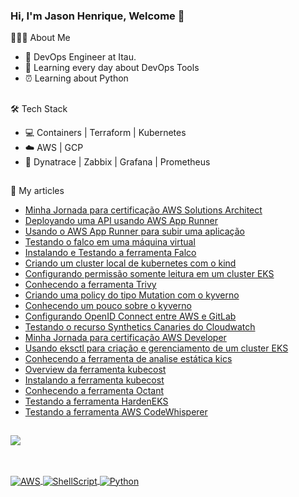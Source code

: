 ### Hi, I'm Jason Henrique, Welcome 👋 

👨🏻‍💻 About Me

- 💼  DevOps Engineer at Itau.
- 🌱  Learning every day about DevOps Tools
- ⏰  Learning about Python

##

🛠 Tech Stack

- 💻  Containers | Terraform | Kubernetes 
- ☁️   AWS | GCP 
- 🔎  Dynatrace | Zabbix | Grafana | Prometheus

##

:pencil: My articles

- [Minha Jornada para certificação AWS Solutions Architect](https://jjasonhenrique.me/2023/12/25/minha-jornada-para-certificacao-aws-solutions-architect/)
- [Deployando uma API usando AWS App Runner](https://jjasonhenrique.me/2023/12/23/deployando-uma-api-usando-aws-app-runner/)
- [Usando o AWS App Runner para subir uma aplicação](https://jjasonhenrique.me/2023/12/02/usando-o-aws-app-runner-para-subir-uma-aplicacao/)
- [Testando o falco em uma máquina virtual](https://jjasonhenrique.me/2023/11/22/testando-o-falco-em-uma-maquina-virtual/)
- [Instalando e Testando a ferramenta Falco](https://jjasonhenrique.me/2023/11/16/instalando-e-testando-a-ferramenta-falco/)
- [Criando um cluster local de kubernetes com o kind](https://jjasonhenrique.me/2023/11/15/criando-um-cluster-local-de-kubernetes-com-o-kind/)
- [Configurando permissão somente leitura em um cluster EKS](https://jjasonhenrique.me/2023/11/11/configurando-permissao-readonly-em-um-cluster-eks/)
- [Conhecendo a ferramenta Trivy](https://jjasonhenrique.me/2023/11/05/conhecendo-a-ferramenta-trivy/)
- [Criando uma policy do tipo Mutation com o kyverno](https://jjasonhenrique.me/2023/11/02/criando-uma-policy-do-tipo-mutation-com-o-kyverno/)
- [Conhecendo um pouco sobre o kyverno](https://jjasonhenrique.me/2023/10/29/conhecendo-um-pouco-sobre-o-kyverno/)
- [Configurando OpenID Connect entre AWS e GitLab](https://jjasonhenrique.me/2023/02/23/configurando-openid-connect-entre-aws-e-gitlab/)
- [Testando o recurso Synthetics Canaries do Cloudwatch](https://jjasonhenrique.me/2023/02/06/testando-o-recurso-synthetics-canaries-do-cloudwatch/)
- [Minha Jornada para certificação AWS Developer](https://jjasonhenrique.me/2023/01/28/minha-jornada-para-certificacao-aws-developer/)
- [Usando eksctl para criação e gerenciamento de um cluster EKS](https://jjasonhenrique.me/2023/01/28/usando-eksctl-para-criacao-e-gerenciamento-de-um-cluster-eks/)
- [Conhecendo a ferramenta de analise estática kics](https://jjasonhenrique.me/2023/01/28/conhecendo-a-ferramenta-de-analise-estatica-kics/)
- [Overview da ferramenta kubecost](https://jjasonhenrique.me/2023/01/28/overview-da-ferramenta-kubecost/)
- [Instalando a ferramenta kubecost](https://jjasonhenrique.me/2023/01/28/instalando-a-ferramenta-kubecost/)
- [Conhecendo a ferramenta Octant](https://jjasonhenrique.me/2023/01/28/conhecendo-a-ferramenta-octant/)
- [Testando a ferramenta HardenEKS](https://jjasonhenrique.me/2023/01/28/testando-a-ferramenta-hardeneks/)
- [Testando a ferramenta AWS CodeWhisperer](https://jjasonhenrique.me/2023/01/28/testando-a-ferramenta-aws-codewhisperer/)
 


##

<div>
  <a href="https://github.com/jjasonhenrique">
  <img height"180em" src="https://github-readme-stats.vercel.app/api?username=jjasonhenrique&show_icons=true&theme=dark&count_private=true"/>
</div>

## 
 
<div style="display: inline_block"><br>
  <img align="center" alt="AWS" src="https://img.shields.io/badge/Amazon_AWS-232F3E?style=for-the-badge&logo=amazon-aws&logoColor=white">
  <img align="center" alt="ShellScript" src="https://img.shields.io/badge/Shell_Script-121011?style=for-the-badge&logo=gnu-bash&logoColor=white">
  <img align="center" alt="Python" src="https://img.shields.io/badge/Python-3776AB?style=for-the-badge&logo=python&logoColor=white">
  
</div>

  

